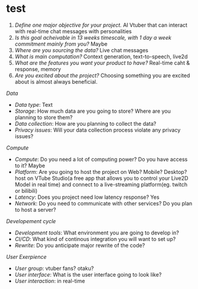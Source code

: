 # test
1. *Define one major objective for your project.* AI Vtuber that can interact with real-time chat messages with personalities
2. *Is this goal acheivable in 13 weeks timescale, with 1 day a week commitment mainly from you?* Maybe
3. *Where are you sourcing the data?* Live chat messages
4. *What is main computation?* Context generation, text-to-speech, live2d
5. *What are the features you want your product to have?* Real-time caht & response, memory
6. *Are you excited about the project?* Choosing something you are excited about is almost always beneficial.

*Data*
+ *Data type*: Text
+ *Storage*: How much data are you going to store? Where are you planning to store them?
+ *Data collection*: How are you planning to collect the data? 
+ *Privacy issues*: Will your data collection process violate any privacy issues?

*Compute*
+ *Compute*: Do you need a lot of computing power? Do you have access to it? Maybe
+ *Platform*: Are you going to host the project on Web? Mobile? Desktop? host on VTube Studio(a free app that allows you to control your Live2D Model in real time) and connect to a live-streaming platform(eg. twitch or bilibili)
+ *Latency*: Does you project need low latency response? Yes
+ *Network*: Do you need to communicate with other services? Do you plan to host a server?

*Developement cycle*
+ *Development tools*: What environment you are going to develop in? 
+ *CI/CD*: What kind of continous integration you will want to set up? 
+ *Rewrite*: Do you anticipate major rewrite of the code?

*User Exerpience*
+ *User group*: vtuber fans? otaku?
+ *User interface*: What is the user interface going to look like?
+ *User interaction*: in real-time
